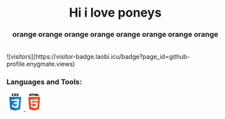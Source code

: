 <h1 align="center">Hi i love poneys</h1>
<h3 align="center">orange orange orange orange orange orange orange orange</h3>
<br>
![visitors](https://visitor-badge.laobi.icu/badge?page_id=github-profile.enygmate.views)

<h3 align="left">Languages and Tools:</h3>
<p align="left"> <a href="https://www.w3schools.com/css/" target="_blank"> <img src="https://raw.githubusercontent.com/devicons/devicon/master/icons/css3/css3-original-wordmark.svg" alt="css3" width="40" height="40"/> </a> <a href="https://www.w3.org/html/" target="_blank"> <img src="https://raw.githubusercontent.com/devicons/devicon/master/icons/html5/html5-original-wordmark.svg" alt="html5" width="40" height="40"/> </a> </p>
